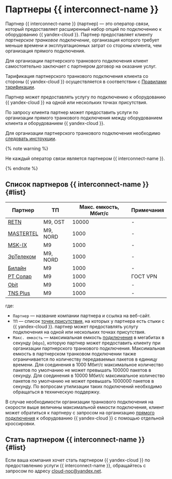 # Партнеры {{ interconnect-name }}

Партнер {{ interconnect-name }} (партнер) — это оператор связи, который предоставляет расширенный набор опций по подключению к оборудованию {{ yandex-cloud }}. Партнер предоставляет клиенту _партнерское транковое подключение_, организация которого требует меньше времени и эксплуатационных затрат со стороны клиента, чем организация прямого подключения.

Для организации партнерского транкового подключения клиент самостоятельно заключает с партнером договор на оказание услуг.

Тарификация партнерского транкового подключения клиента со стороны {{ yandex-cloud }} осуществляется в соответствии с [Правилами тарификации](../pricing.md).

Партнер может предоставлять услугу по подключению к оборудованию {{ yandex-cloud }} на одной или нескольких точках присутствия.

По запросу клиента партнер может предоставить услуги по организации прямого транкового подключения между оборудованием клиента и оборудованием {{ yandex-cloud }}.

Для организации партнерского транкового подключения необходимо [следовать инструкции](../operations/partner-trunk-priv-add.md).

{% note warning %}

Не каждый оператор связи является партнером {{ interconnect-name }}.

{% endnote %}

## Список партнеров {{ interconnect-name }} {#list}

Партнер | ТП | Макс. емкость, Мбит/с | Примечания
--- | --- | --- | ---
[RETN](https://retn.net/) | M9, OST | 10000 | - |
[MASTERTEL](https://mastertel.ru/yacloud/) |  M9, NORD | 1000 | - |
[MSK-IX](https://www.msk-ix.ru/) | M9 | 1000 | - |
[ЭрТелеком](https://ertelecom.ru/) | M9, NORD | 1000 | - |
[Билайн](https://beeline.ru) | M9 | 1000 | - |
[РТ Солар](https://rt-solar.ru) | M9 | 1000 | ГОСТ VPN |
[Obit](https://www.obit.ru/company/channels/) | M9 | 1000 | - |
[TNS Plus](https://tnsplus.kz/) | M9 | 1000 | - |

где:

* `Партнер` — название компании партнера и ссылка на веб-сайт.
* `ТП` — список [точек присутствия](./pops.md), на которых у партнера есть стыки с {{ yandex-cloud }}. партнер может предоставлять услугу подключения на одной или нескольких точках присутствия.
* `Макс. емкость` — максимальная емкость [подключения](../pricing.md) в мегабитах в секунду (`mbps`), которую партнер может предоставить клиенту при организации партнерского транкового подключения. Максимальная емкость в партнерском транковом подключении также ограничивается по количеству передаваемых пакетов в единицу времени. Для соединения в 1000 Мбит/с максимальное количество пакетов по умолчанию не может превышать 100000 пакетов в секунду. Для соединения в 10000 Мбит/c максимальное количество пакетов по умолчанию не может превышать 1000000 пакетов в секунду. По вопросам утилизации таких подключений необходимо обращаться в техническую поддержку.   

В случае необходимости организации транкового подключения на скорости выше величины максимальной емкости подключения, клиент может обратиться к партнеру с запросом на организацию [прямого подключения](./trunk.md#sp-link) к оборудованию {{ yandex-cloud }} с помощью отдельной кроссировки.



## Стать партнером {{ interconnect-name }} {#list}

Если ваша компания хочет стать партнером {{ yandex-cloud }} по предоставлению услуги {{ interconnect-name }}, обращайтесь с запросом по адресу <cloud-noc@yandex.net>.
